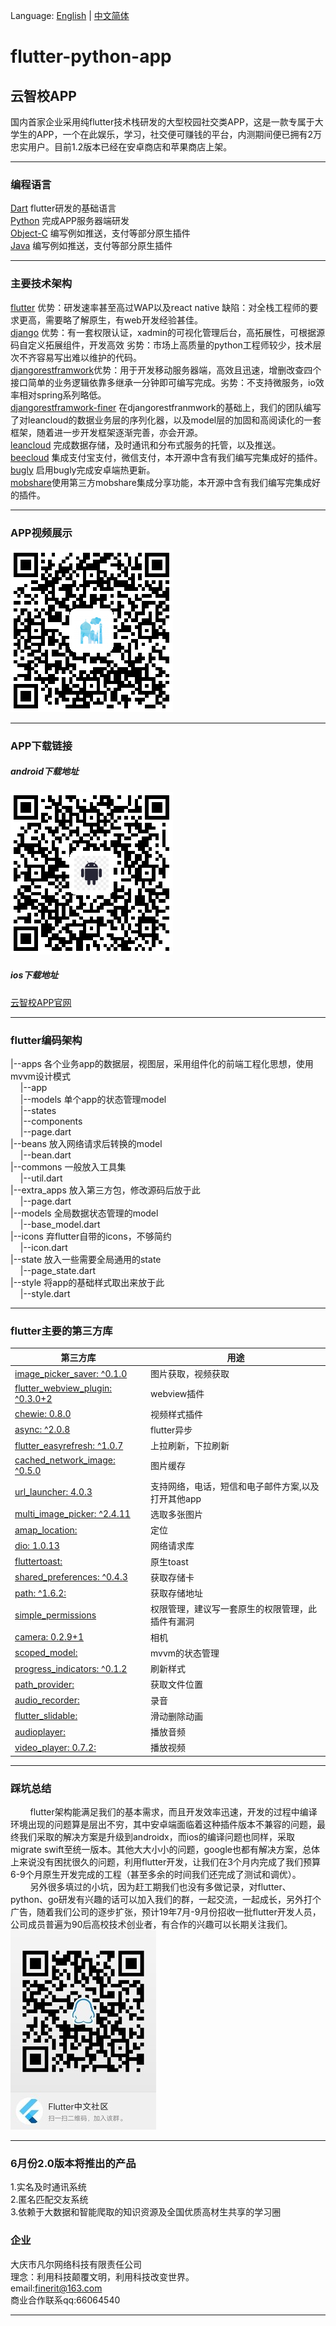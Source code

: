 Language: [English](https://github.com/Anjiefan/flutter_campus_social_app/blob/master/README-en.me) | [中文简体](https://github.com/Anjiefan/flutter_campus_social_app/edit/master/README.md)
# flutter-python-app
## 云智校APP
国内首家企业采用纯flutter技术栈研发的大型校园社交类APP，这是一款专属于大学生的APP，一个在此娱乐，学习，社交便可赚钱的平台，内测期间便已拥有2万忠实用户。目前1.2版本已经在安卓商店和苹果商店上架。

------------

### 编程语言
[Dart](https://www.dartlang.org/dart-2 "Dart")	flutter研发的基础语言<br/>
[Python](https://www.python.org/downloads/release/python-366/ "Python")  完成APP服务器端研发<br/>
[Object-C](https://developer.apple.com/documentation/objectivec "Object-C") 编写例如推送，支付等部分原生插件<br/>
[Java](https://www.oracle.com/java/ "Java") 编写例如推送，支付等部分原生插件<br/>

------------


### 主要技术架构
[flutter](https://docs.flutter.io/ "flutter") 优势：研发速率甚至高过WAP以及react native 缺陷：对全栈工程师的要求更高，需要略了解原生，有web开发经验甚佳。<br/>
[django](https://www.djangoproject.com/ "django") 优势：有一套权限认证，xadmin的可视化管理后台，高拓展性，可根据源码自定义拓展组件，开发高效 劣势：市场上高质量的python工程师较少，技术层次不齐容易写出难以维护的代码。<br/>
[djangorestframwork](https://www.django-rest-framework.org/ "djangorestframwork")优势：用于开发移动服务器端，高效且迅速，增删改查四个接口简单的业务逻辑依靠多继承一分钟即可编写完成。劣势：不支持微服务，io效率相对spring系列略低。<br/>
[djangorestframwork-finer]( "djangorestframwork-finer") 在djangorestfranmwork的基础上，我们的团队编写了对leancloud的数据业务层的序列化器，以及model层的加固和高阅读化的一套框架，随着进一步开发框架逐渐完善，亦会开源。<br/>
[leancloud](https://leancloud.cn "leancloud") 完成数据存储，及时通讯和分布式服务的托管，以及推送。<br/>
[beecloud](https://beecloud.cn/ "beecloud") 集成支付宝支付，微信支付，本开源中含有我们编写完集成好的插件。<br/>
[bugly](https://bugly.qq.com/v2/ "bugly") 启用bugly完成安卓端热更新。<br/>
[mobshare](http://www.mob.com/ "mobshare")使用第三方mobshare集成分享功能，本开源中含有我们编写完集成好的插件。<br/>

------------


### APP视频展示
[![ScreenShot](https://github.com/Anjiefan/flutter_campus_social_app/blob/master/shiping.png?raw=true)](http://lc-aveFaAUx.cn-n1.lcfile.com/3487931ee9e780d847c4.mp4)

------------


### APP下载链接
##### android下载地址
[![](https://github.com/Anjiefan/flutter_campus_social_app/blob/master/android.png?raw=true)](https://github.com/Anjiefan/flutter_campus_social_app/blob/master/android.png?raw=true)
##### ios下载地址
[云智校APP官网](https://app.finerit.com/ "云智校APP官网")

------------

### flutter编码架构
|--apps 各个业务app的数据层，视图层，采用组件化的前端工程化思想，使用mvvm设计模式<br/>
&nbsp;&nbsp;&nbsp;&nbsp;|--app<br/>
&nbsp;&nbsp;&nbsp;&nbsp;|--models 单个app的状态管理model<br/>
&nbsp;&nbsp;&nbsp;&nbsp;|--states<br/>
&nbsp;&nbsp;&nbsp;&nbsp;|--components<br/>
&nbsp;&nbsp;&nbsp;&nbsp;|--page.dart<br/>
|--beans 放入网络请求后转换的model<br/>
&nbsp;&nbsp;&nbsp;&nbsp;|--bean.dart<br/>
|--commons 一般放入工具集<br/>
&nbsp;&nbsp;&nbsp;&nbsp;|--util.dart<br/>
|--extra_apps 放入第三方包，修改源码后放于此<br/>
&nbsp;&nbsp;&nbsp;&nbsp;|--page.dart<br/>
|--models 全局数据状态管理的model<br/>
&nbsp;&nbsp;&nbsp;&nbsp;|--base_model.dart<br/>
|--icons 弃flutter自带的icons，不够简约<br/>
&nbsp;&nbsp;&nbsp;&nbsp;|--icon.dart<br/>
|--state 放入一些需要全局通用的state<br/>
&nbsp;&nbsp;&nbsp;&nbsp;|--page_state.dart<br/>
|--style 将app的基础样式取出来放于此<br/>
&nbsp;&nbsp;&nbsp;&nbsp;|--style.dart<br/>

------------


### flutter主要的第三方库


| 第三方库 | 用途 |
|--------|-----|
|[image_picker_saver: ^0.1.0](https://pub.dartlang.org/packages/image_picker_saver)| 图片获取，视频获取 |
|  [flutter_webview_plugin: ^0.3.0+2 ](https://pub.dartlang.org/packages/flutter_webview_plugin) | webview插件|
|[ chewie: 0.8.0  ](https://pub.dartlang.org/packages/chewie)| 视频样式插件 |
|  [  async: ^2.0.8](https://pub.dartlang.org/packages/async) |flutter异步 |
|[  flutter_easyrefresh: ^1.0.7 ](https://pub.dartlang.org/packages/flutter_easyrefresh)| 上拉刷新，下拉刷新|
|[ cached_network_image: ^0.5.0  ](https://pub.dartlang.org/packages/cached_network_image)|图片缓存 |
| [url_launcher: 4.0.3   ](https://pub.dartlang.org/packages/url_launcher#-readme-tab-) | 支持网络，电话，短信和电子邮件方案,以及打开其他app|
| [  multi_image_picker: ^2.4.11 ](https://pub.dartlang.org/packages/multi_image_picker) | 选取多张图片|
| [ amap_location:  ](https://pub.dartlang.org/packages/amap_location)|定位
|[   dio: 1.0.13 ](https://pub.dartlang.org/packages/dio) | 网络请求库 |
| [   fluttertoast:  ](https://pub.dartlang.org/packages/fluttertoast)|原生toast|
|[   shared_preferences: ^0.4.3 ](https://pub.dartlang.org/packages/shared_preferences) | 获取存储卡 |
|  [   path: ^1.6.2:  ](https://pub.dartlang.org/packages/path)| 获取存储地址|
| [  simple_permissions ](https://pub.dartlang.org/packages/simple_permissions)| 权限管理，建议写一套原生的权限管理，此插件有漏洞
|[   camera: 0.2.9+1 ](https://pub.dartlang.org/packages/camera)|相机
| [  scoped_model: ](https://pub.dartlang.org/packages/scoped_model) | mvvm的状态管理 
|[  progress_indicators: ^0.1.2 ](https://pub.dartlang.org/packages/progress_indicators)|刷新样式
|[  path_provider: ](https://pub.dartlang.org/packages/path_provider) | 获取文件位置
|[  audio_recorder: ](https://pub.dartlang.org/packages/audio_recorder)|录音
|[  flutter_slidable: ](https://pub.dartlang.org/packages/flutter_slidable)|滑动删除动画
|[  audioplayer: ](https://pub.dartlang.org/packages/audioplayer)|播放音频
| [   video_player: 0.7.2: ](https://pub.dartlang.org/packages/video_player)|播放视频



------------


### 踩坑总结
&nbsp;&nbsp;&nbsp;&nbsp;&nbsp;&nbsp;&nbsp;&nbsp;flutter架构能满足我们的基本需求，而且开发效率迅速，开发的过程中编译环境出现的问题算是层出不穷，其中安卓端面临着这种插件版本不兼容的问题，最终我们采取的解决方案是升级到androidx，而ios的编译问题也同样，采取migrate swift至统一版本。其他大大小小的问题，google也都有解决方案，总体上来说没有困扰很久的问题，利用flutter开发，让我们在3个月内完成了我们预算6-9个月原生开发完成的工程（甚至多余的时间我们还完成了测试和调优）。
<br/>
&nbsp;&nbsp;&nbsp;&nbsp;&nbsp;&nbsp;&nbsp;&nbsp;另外很多填过的小坑，因为赶工期我们也没有多做记录，对flutter、python、go研发有兴趣的话可以加入我们的群，一起交流，一起成长，另外打个广告，随着我们公司的逐步扩张，预计19年7月-9月份招收一批flutter开发人员，公司成员普遍为90后高校技术创业者，有合作的兴趣可以长期关注我们。<br/>
[![](https://github.com/Anjiefan/flutter_campus_social_app/blob/master/qqqun.jpg?raw=true)](https://github.com/Anjiefan/flutter_campus_social_app/blob/master/qqqun.jpg?raw=true)

------------
### 6月份2.0版本将推出的产品
1.实名及时通讯系统<br/>
2.匿名匹配交友系统<br/>
3.依赖于大数据和智能爬取的知识资源及全国优质高材生共享的学习圈<br/>


### 企业
大庆市凡尔网络科技有限责任公司<br/>
理念：利用科技颠覆文明，利用科技改变世界。<br/>
email:finerit@163.com<br/>
商业合作联系qq:66064540<br/>

------------
